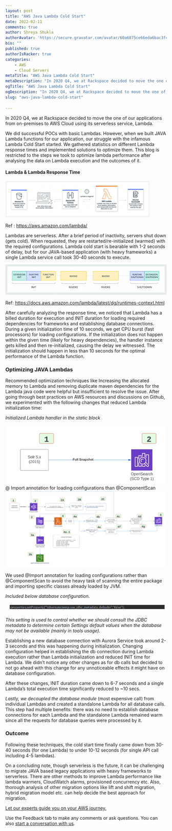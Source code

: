 ```yaml
---
layout: post
title: "AWS Java Lambda Cold Start"
date: 2022-02-11
comments: true
author: Shreya Shukla
authorAvatar: 'https://secure.gravatar.com/avatar/60a6875ce66eda6bac3fc477a60aca7d'
bio: ""
published: true
authorIsRacker: true
categories:
    - AWS
    - Cloud Servers
metaTitle: "AWS Java Lambda Cold Start"
metaDescription: "In 2020 Q4, we at Rackspace decided to move the one of our applications from on-premises to AWS Cloud using its serverless service, Lambda."
ogTitle: "AWS Java Lambda Cold Start"
ogDescription: "In 2020 Q4, we at Rackspace decided to move the one of our applications from on-premises to AWS Cloud using its serverless service, Lambda."
slug: "aws-java-lambda-cold-start"

---
```


In 2020 Q4, we at Rackspace decided to move the one of our applications from on-premises to AWS Cloud using its serverless service, Lambda.
<!--more-->

We did successful POCs with basic Lambdas. However, when we built JAVA Lambda functions for our application, our struggle with the infamous Lambda Cold Start started. We gathered statistics on different Lambda response times and implemented solutions to optimize them. This blog is restricted to the steps we took to optimize lambda performance after analysing the data on Lambda execution and the outcomes of it.

#### Lambda & Lambda Response Time
<img src=Picture1.png title="" alt="">

Ref : https://aws.amazon.com/lambda/

Lambdas are serverless. After a brief period of inactivity, servers shut down (gets cold). When requested, they are restarted/re-initialized (warmed) with the required configurations. Lambda cold start is bearable with 1-2 seconds of delay, but for our JAVA-based application (with heavy frameworks) a single Lambda service call took 30-40 seconds to execute.

<img src=Picture2.png title="" alt="">

Ref: https://docs.aws.amazon.com/lambda/latest/dg/runtimes-context.html

After carefully analyzing the response time, we noticed that Lambda has a billed duration for execution and INIT duration for loading required dependencies for frameworks and establishing database connections. During a given initialization time of 10 seconds, we get CPU burst (fast processors) for loading configurations. If the initialization does not happen within the given time (likely for heavy dependencies), the handler instance gets killed and then re-initialized, causing the delay we witnessed. The initialization should happen in less than 10 seconds for the optimal performance of the Lambda function.

### Optimizing JAVA Lambdas

Recommended optimization techniques like Increasing the allocated memory to Lambda and removing duplicate maven dependencies for the Lambda java code were helpful but insufficient to resolve the issue. After going through best practices on AWS resources and discussions on Github, we experimented with the following changes that reduced Lambda initialization time:

_Initialized Lambda handler in the static block_

<img src=Picture3.png title="" alt="">
@ Import annotation for loading configurations than @ComponentScan


<img src=Picture4.png title="" alt="">

We used @Import annotation for loading configurations rather than @ComponentScan to avoid the heavy task of scanning the entire package and importing specific classes already loaded by JVM.

_Included below database configuration._ 

<img src=Picture5.png title="" alt="">

_This setting is used to control whether we should consult the JDBC metadata to determine certain Settings default values when the database may not be available (mainly in tools usage)._

Establishing a new database connection with Aurora Service took around 2-3 seconds and this was happening during initialization. Changing configuration  helped in establishing the db connection during Lambda execution rather than Lambda initialization and reduced INIT time for Lambda. We didn’t notice any other changes as for db calls but decided to not go ahead with this change for any unnoticeable effects it might have on database configuration.

After these changes, INIT duration came down to 6-7 seconds and a single Lambda’s total execution time significantly reduced to ~10 secs. 

_Lastly, we decoupled the database module_ (most expensive call) from individual Lambdas and created a standalone Lambda for all database calls. This step had multiple benefits: 
there was no need to establish database connections for each Lambda and the standalone Lambda remained warm since all the requests for database queries were processed by it. 

### Outcome
Following these techniques, the cold start time finally came down from 30-40 seconds (for one Lambda) to under 10-12 seconds (for single API call including 4-5 lambdas). 

On a concluding note, though serverless is the future, it can be challenging to migrate JAVA based legacy applications with heavy frameworks to serverless. 
There are other methods to improve Lambda performance like lambda warmers, CloudWatch alarms, provisioned concurrency etc. Also, thorough analysis of other migration options like lift and shift migration, hybrid migration model etc. can help decide the best approach for migration.



<a class="cta red" id="cta" href="https://www.rackspace.com/cloud/aws">Let our experts guide you on your AWS journey.</a>

Use the Feedback tab to make any comments or ask questions. You can also
[start a conversation with us](https://www.rackspace.com/contact).
